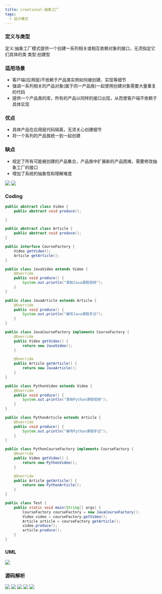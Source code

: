 ```yaml
---
title: creational-抽象工厂
tags:
  - 设计模式
---
```

### 定义与类型
定义:抽象工厂模式提供一个创建一系列相关或相互依赖对象的接口，无须指定它们具体的类
类型:创建型
### 适用场景
- 客户端(应用层)不依赖于产品类实例如何被创建、实现等细节
- 强调一系列相关的产品对象(属于同一产品族)一起使用创建对象需要大量重复的代码
- 提供一个产品类的库，所有的产品以同样的接口出现，从而使客户端不依赖于具体实现

### 优点
- 具体产品在应用层代码隔离，无须关心创建细节
- 将一个系列的产品族统一到一起创建

### 缺点
- 规定了所有可能被创建的产品集合，产品族中扩展新的产品困难，需要修改抽象工厂的接口
- 增加了系统的抽象性和理解难度

![](./assets/20.jpg)
![](./assets/21.jpg)

### Coding
```java
public abstract class Video {
    public abstract void produce();

}
```
```java
public abstract class Article {
    public abstract void produce();
}
```
```java
public interface CourseFactory {
    Video getVideo();
    Article getArticle();
}
```
```java
public class JavaVideo extends Video {
    @Override
    public void produce() {
        System.out.println("录制Java课程视频");
    }
}
```
```java
public class JavaArticle extends Article {
    @Override
    public void produce() {
        System.out.println("编写Java课程手记");
    }
}
```
```java
public class JavaCourseFactory implements CourseFactory {
    @Override
    public Video getVideo() {
        return new JavaVideo();
    }

    @Override
    public Article getArticle() {
        return new JavaArticle();
    }
}
```
```java
public class PythonVideo extends Video {
    @Override
    public void produce() {
        System.out.println("录制Python课程视频");
    }
}
```
```java
public class PythonArticle extends Article {
    @Override
    public void produce() {
        System.out.println("编写Python课程手记");
    }
}
```
```java
public class PythonCourseFactory implements CourseFactory {
    @Override
    public Video getVideo() {
        return new PythonVideo();
    }

    @Override
    public Article getArticle() {
        return new PythonArticle();
    }
}
```
```java
public class Test {
    public static void main(String[] args) {
        CourseFactory courseFactory = new JavaCourseFactory();
        Video video = courseFactory.getVideo();
        Article article = courseFactory.getArticle();
        video.produce();
        article.produce();
    }
}
```
### UML
![](./assets/22.jpg)

### 源码解析
![](./assets/23.jpg)
![](./assets/24.jpg)
![](./assets/25.jpg)
![](./assets/26.jpg)
![](./assets/27.jpg)